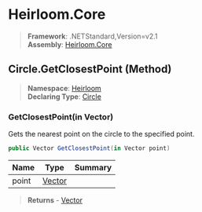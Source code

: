# Heirloom.Core

> **Framework**: .NETStandard,Version=v2.1  
> **Assembly**: [Heirloom.Core][0]

## Circle.GetClosestPoint (Method)

> **Namespace**: [Heirloom][0]  
> **Declaring Type**: [Circle][1]

### GetClosestPoint(in Vector)

Gets the nearest point on the circle to the specified point.

```cs
public Vector GetClosestPoint(in Vector point)
```

| Name  | Type        | Summary |
|-------|-------------|---------|
| point | [Vector][2] |         |

> **Returns** - [Vector][2]

[0]: ../../../Heirloom.Core.md
[1]: ../Circle.md
[2]: ../Vector.md
